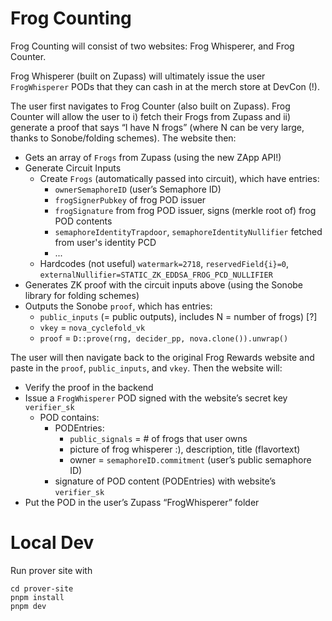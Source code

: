 # Frog Counting

Frog Counting will consist of two websites: Frog Whisperer, and Frog Counter.

Frog Whisperer (built on Zupass) will ultimately issue the user `FrogWhisperer` PODs that they can cash in at the merch store at DevCon (!).

The user first navigates to Frog Counter (also built on Zupass). Frog Counter will allow the user to i) fetch their Frogs from Zupass and ii) generate a proof that says “I have N frogs” (where N can be very large, thanks to Sonobe/folding schemes). The website then:

- Gets an array of `Frogs` from Zupass (using the new ZApp API!)
- Generate Circuit Inputs
  - Create `Frogs` (automatically passed into circuit), which have entries:
    - `ownerSemaphoreID` (user’s Semaphore ID)
    - `frogSignerPubkey` of frog POD issuer
    - `frogSignature` from frog POD issuer, signs (merkle root of) frog POD contents
    - `semaphoreIdentityTrapdoor`, `semaphoreIdentityNullifier` fetched from user's identity PCD
    - ...
  - Hardcodes (not useful) `watermark=2718`, `reservedField{i}=0`, `externalNullifier=STATIC_ZK_EDDSA_FROG_PCD_NULLIFIER`
- Generates ZK proof with the circuit inputs above (using the Sonobe library for folding schemes)
- Outputs the Sonobe `proof`, which has entries:
  - `public_inputs` (= public outputs), includes N = number of frogs) [?]
  - `vkey` = `nova_cyclefold_vk`
  - `proof` = `D::prove(rng, decider_pp, nova.clone()).unwrap()`

The user will then navigate back to the original Frog Rewards website and paste in the `proof`, `public_inputs`, and `vkey`. Then the website will:

- Verify the proof in the backend
- Issue a `FrogWhisperer` POD signed with the website’s secret key `verifier_sk`
  - POD contains:
    - PODEntries:
      - `public_signals` = # of frogs that user owns
      - picture of frog whisperer :), description, title (flavortext)
      - owner = `semaphoreID.commitment` (user’s public semaphore ID)
    - signature of POD content (PODEntries) with website’s `verifier_sk`
- Put the POD in the user’s Zupass “FrogWhisperer” folder

# Local Dev
Run prover site with
```
cd prover-site
pnpm install
pnpm dev
```